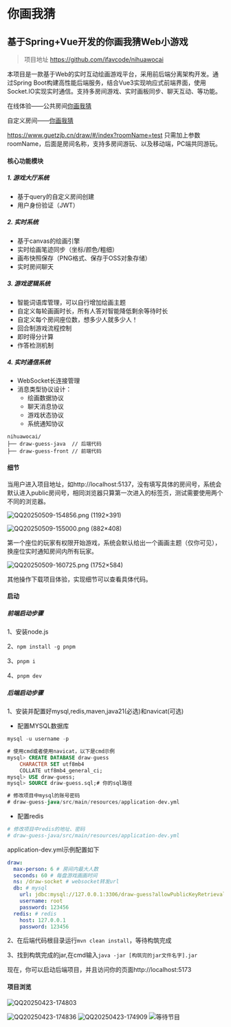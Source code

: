 # 你画我猜

## 基于Spring+Vue开发的你画我猜Web小游戏

> 项目地址 https://github.com/ifavcode/nihuawocai

本项目是一款基于Web的实时互动绘画游戏平台，采用前后端分离架构开发。通过Spring Boot构建高性能后端服务，结合Vue3实现响应式前端界面，使用Socket.IO实现实时通信。支持多房间游戏、实时画板同步、聊天互动、等功能。

在线体验——公共房间[你画我猜](https://www.guetzjb.cn/draw/#/index)

自定义房间——[你画我猜](https://www.guetzjb.cn/draw/#/index?roomName=test)

https://www.guetzjb.cn/draw/#/index?roomName=test
只需加上参数roomName，后面是房间名称，支持多房间游玩、以及移动端，PC端共同游玩。

#### 核心功能模块

##### 1. 游戏大厅系统

- 基于query的自定义房间创建
- 用户身份验证（JWT）

##### 2. 实时系统

- 基于canvas的绘画引擎
- 实时绘画笔迹同步（坐标/颜色/粗细）
- 画布快照保存（PNG格式、保存于OSS对象存储）
- 实时房间聊天

##### 3. 游戏逻辑系统

- 智能词语库管理，可以自行增加绘画主题
- 自定义每轮画画时长，所有人答对智能降低剩余等待时长
- 自定义每个房间座位数，想多少人就多少人！
- 回合制游戏流程控制
- 即时得分计算
- 作答检测机制

##### 4. 实时通信系统

- WebSocket长连接管理
- 消息类型协议设计：
  - 绘画数据协议
  - 聊天消息协议
  - 游戏状态协议
  - 系统通知协议

```plaintext
nihuawocai/
├── draw-guess-java  // 后端代码
├── draw-guess-front // 前端代码
```

#### 细节

当用户进入项目地址，如http://localhost:5137，没有填写具体的房间号，系统会默认进入public房间号，相同浏览器只算第一次进入的标签页，测试需要使用两个不同的浏览器。

![QQ20250509-154856.png (1192×391)](https://ifavcode.github.io/images/QQ20250509-154856.png)

![QQ20250509-155000.png (882×408)](https://ifavcode.github.io/images/QQ20250509-155000.png)

第一个座位的玩家有权限开始游戏，系统会默认给出一个画画主题（仅你可见），换座位实时通知房间内所有玩家。

![QQ20250509-160725.png (1752×584)](https://ifavcode.github.io/images/QQ20250509-160725.png)

其他操作下载项目体验，实现细节可以查看具体代码。

#### 启动

##### **前端启动步骤**

1、安装node.js

2、`npm install -g pnpm`

3、`pnpm i`

4、`pnpm dev`

##### **后端启动步骤**

1、安装并配置好mysql,redis,maven,java21(必选)和navicat(可选)

- 配置MYSQL数据库

```sql
mysql -u username -p

# 使用cmd或者使用navicat，以下是cmd示例
mysql> CREATE DATABASE draw-guess
    CHARACTER SET utf8mb4
    COLLATE utf8mb4_general_ci;
mysql> USE draw-guess;
mysql> SOURCE draw-guess.sql;# 你的sql路径

# 修改项目中mysql的账号密码
# draw-guess-java/src/main/resources/application-dev.yml
```

- 配置redis

```sh
# 修改项目中redis的地址、密码
# draw-guess-java/src/main/resources/application-dev.yml
```

application-dev.yml示例配置如下

```yml
draw:
  max-person: 6 # 房间内最大人数
  seconds: 60 # 每盘游戏画画时间
  ns: /draw-socket # websocket转发url
  db: # mysql
    url: jdbc:mysql://127.0.0.1:3306/draw-guess?allowPublicKeyRetrieval=true&useUnicode=true&characterEncoding=utf-8&useSSL=false&serverTimezone=Asia/Shanghai
    username: root
    password: 123456
  redis: # redis
    host: 127.0.0.1
    password: 123456
```

2、在后端代码根目录运行`mvn clean install`，等待构筑完成

3、找到构筑完成的jar,在cmd输入`java -jar [构筑完的jar文件名字].jar`

现在，你可以启动后端项目，并且访问你的页面http://localhost:5173

#### 项目浏览

![QQ20250423-174803](https://ifavcode.github.io/images/QQ20250423-174803.png)

![QQ20250423-174836](https://ifavcode.github.io/images/QQ20250423-174836.png)
![QQ20250423-174909](https://ifavcode.github.io/images/QQ20250423-174909.png)
![等待节目](https://ifavcode.github.io/images/等待节目.png)

